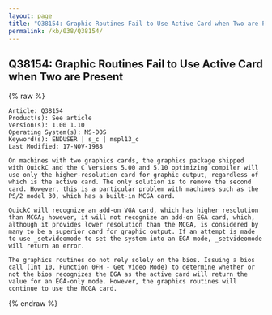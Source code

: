 ```yaml
---
layout: page
title: "Q38154: Graphic Routines Fail to Use Active Card when Two are Present"
permalink: /kb/038/Q38154/
---
```


## Q38154: Graphic Routines Fail to Use Active Card when Two are Present

{% raw %}

	Article: Q38154
	Product(s): See article
	Version(s): 1.00 1.10
	Operating System(s): MS-DOS
	Keyword(s): ENDUSER | s_c | mspl13_c
	Last Modified: 17-NOV-1988
	
	On machines with two graphics cards, the graphics package shipped
	with QuickC and the C Versions 5.00 and 5.10 optimizing compiler will
	use only the higher-resolution card for graphic output, regardless of
	which is the active card. The only solution is to remove the second
	card. However, this is a particular problem with machines such as the
	PS/2 model 30, which has a built-in MCGA card.
	
	QuickC will recognize an add-on VGA card, which has higher resolution
	than MCGA; however, it will not recognize an add-on EGA card, which,
	although it provides lower resolution than the MCGA, is considered by
	many to be a superior card for graphic output. If an attempt is made
	to use _setvideomode to set the system into an EGA mode, _setvideomode
	will return an error.
	
	The graphics routines do not rely solely on the bios. Issuing a bios
	call (Int 10, Function 0FH - Get Video Mode) to determine whether or
	not the bios recognizes the EGA as the active card will return the
	value for an EGA-only mode. However, the graphics routines will
	continue to use the MCGA card.

{% endraw %}

